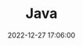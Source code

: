 ---
layout: default
title: Java
date: 2022-12-27 17:06:00
last_modified_at : 2022-12-27 17:06:00
parent: Language
has_children: true
nav_order: 1
---